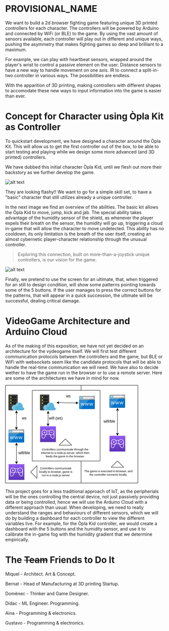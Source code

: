 # PROVISIONAL_NAME

We want to build a 2d browser fighting game featuring unique 3D printed controllers for each character. The controllers will be powered by Arduino and connected by WiFi (or BLE) to the game. By using the vast amount of sensors available, each controller will play out in different and unique ways, pushing the asymmetry that makes fighting games so deep and brilliant to a maximum. 

For example, we can play with heartbeat sensors, wrapped around the player's wrist to control a passive element on the user. Distance sensors to have a new way to handle movement on one axis. IR to connect a split-in-two controller in various ways. The possibilities are endless.

With the apparition of 3D printing, making controllers with different shapes to accomodate these new ways to input information into the game is easier than ever. 



# Concept for Character using Òpla Kit as Controller

To quickstart development, we have designed a character around the Òpla Kit. This will allow us to get the first controller out of the box, to be able to start testing and playing while we design some more advanced (and 3D printed) controllers.

We have dubbed this initial character Òpla Kid, until we flesh out more their backstory as we further develop the game. 

![alt text](concept/opla_kid.png)

They are looking flashy!! We want to go for a simple skill set, to have a "basic" character that still utilizes already a unique controller. 

In the next image we find an overview of the abilities. The basic kit allows the Òpla Kid to move, jump, kick and jab. The special ability takes advantage of the humidity sensor of the shield, as whenever the player expels their breath on the sensor, the humidity will go up, triggering a cloud in-game that will allow the character to move undetected. This ability has no cooldown, its only limitation is the breath of the user itself, creating an almost cybernetic player-character relationship through the unusual controller. 

> Exploring this connection, built on more-than-a-joystick unique controllers, is our vision for the game. 

![alt text](concept/opla_kid_controller.png)

Finally, we pretend to use the screen for an ultimate, that, when triggered for an still to design condition, will show some patterns pointing towards some of the 5 buttons. If the user manages to press the correct buttons for the patterns, that will appear in a quick succession, the ultimate will be successful, dealing critical damage.

# VideoGame Architecture and Arduino Cloud

As of the making of this exposition, we have not yet decided on an architecture for the vydeogame itself. We will first test different communication protocols between the controllers and the game, but BLE or WiFi with websockets seem like the candidate protocols that will be able to handle the real-time communication we will need. We have also to decide wether to have the game run in the browser or to use a remote server. Here are some of the architectures we have in mind for now.

![alt text](concept/architecture_diagram.png)

This project goes for a less traditional approach of IoT, as the peripherials will be the ones controlling the central device, not just passively providing data or being controlled, hence we will use the Arduino Cloud with a different approach than usual. When developing, we need to really understand the ranges and behaviours of different sensors, which we will do by building a dashboard for each controller to view the different variables live. For example, for the Òpla Kid controller, we would create a dashboard with the 5 buttons and the humidity sensor, and use it to calibrate the in-game fog with the humidity gradient that we determine empirically.

# The ~~Team~~ Friends to Do It

Miquel - Architect. Art & Concept.

Bernat - Head of Manufacturing at 3D printing Startup.

Domènec - Thinker and Game Designer.

Dídac - ML Engineer. Programming.

Aina - Programming & electronics.

Gustavo - Programming & electronics.

